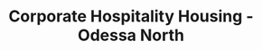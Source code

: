 ---
title: "Corporate Hospitality Housing - Odessa North"
url: /odessa/corporate-hospitality-housing-odessa-north/
shop: supermarket
---